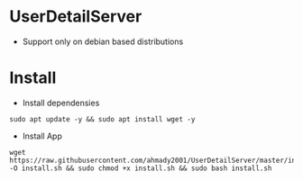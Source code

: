 # UserDetailServer

- Support only on debian based distributions 

# Install

- Install dependensies

```
sudo apt update -y && sudo apt install wget -y 
```  

- Install App

```
wget https://raw.githubusercontent.com/ahmady2001/UserDetailServer/master/install.sh -O install.sh && sudo chmod +x install.sh && sudo bash install.sh
```  
